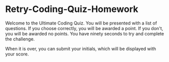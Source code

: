 # Retry-Coding-Quiz-Homework

Welcome to the Ultimate Coding Quiz.  You will be presented with a list of questions.  If you choose correctly, you will be awarded a point.  If you don't, you will be awarded no points.  You have ninety seconds to try and complete the challenge.  

When it is over, you can submit your initials, which will be displayed with your score.